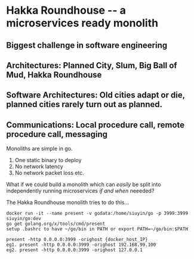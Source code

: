 # Hakka Roundhouse -- a microservices ready monolith

## Biggest challenge in software engineering
## Architectures: Planned City, Slum, Big Ball of Mud, Hakka Roundhouse
## Software Architectures: Old cities adapt or die, planned cities rarely turn out as planned.
## Communications: Local procedure call, remote procedure call, messaging

Monoliths are simple in go.

1. One static binary to deploy
1. No network latency
1. No network packet loss etc.

What if we could build a monolith which can _easily_ 
be split into independently running microservices
_if and when_ neeeded?

The Hakka Roundhouse monolith tries to do this...

```
docker run -it --name present -v godata:/home/siuyin/go -p 3999:3999 siuyin/go:dev
go get golang.org/x/tools/cmd/present
setup .bashrc to have ~/go/bin in PATH or export PATH=~/go/bin:$PATH

present -http 0.0.0.0:3999 -orighost {docker_host_IP}
eg1. present -http 0.0.0.0:3999 -orighost 192.168.99.100
eg2. present -http 0.0.0.0:3999 -orighost 127.0.0.1
```
